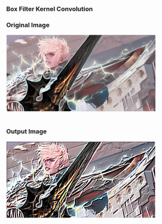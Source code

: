 ### Box Filter Kernel Convolution

### Original Image
[<img src="./input.png" width="400">](https://github.com/wuriyanto48)
<br/><br/>

### Output Image
[<img src="./out.png" width="400">](https://github.com/wuriyanto48)
<br/><br/>